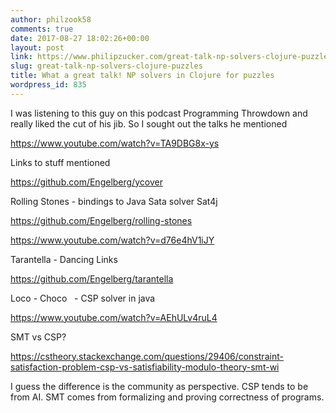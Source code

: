 ```yaml
---
author: philzook58
comments: true
date: 2017-08-27 18:02:26+00:00
layout: post
link: https://www.philipzucker.com/great-talk-np-solvers-clojure-puzzles/
slug: great-talk-np-solvers-clojure-puzzles
title: What a great talk! NP solvers in Clojure for puzzles
wordpress_id: 835
---
```


I was listening to this guy on this podcast Programming Throwdown and really liked the cut of his jib. So I sought out the talks he mentioned

https://www.youtube.com/watch?v=TA9DBG8x-ys

Links to stuff mentioned

https://github.com/Engelberg/ycover

Rolling Stones - bindings to Java Sata solver Sat4j

https://github.com/Engelberg/rolling-stones

https://www.youtube.com/watch?v=d76e4hV1iJY

Tarantella - Dancing Links

https://github.com/Engelberg/tarantella

Loco - Choco   - CSP solver in java

https://www.youtube.com/watch?v=AEhULv4ruL4



SMT vs CSP?

https://cstheory.stackexchange.com/questions/29406/constraint-satisfaction-problem-csp-vs-satisfiability-modulo-theory-smt-wi

I guess the difference is the community as perspective. CSP tends to be from AI. SMT comes from formalizing and proving correctness of programs.
